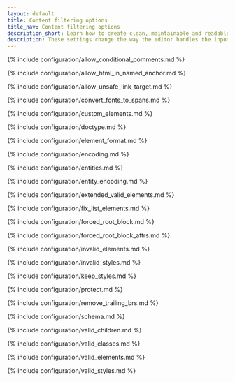 ```yaml
---
layout: default
title: Content filtering options
title_nav: Content filtering options
description_short: Learn how to create clean, maintainable and readable content.
description: These settings change the way the editor handles the input and output of content. This will help you to create clean, maintainable and readable content.
---
```


{% include configuration/allow_conditional_comments.md %}

{% include configuration/allow_html_in_named_anchor.md %}

{% include configuration/allow_unsafe_link_target.md %}

{% include configuration/convert_fonts_to_spans.md %}

{% include configuration/custom_elements.md %}

{% include configuration/doctype.md %}

{% include configuration/element_format.md %}

{% include configuration/encoding.md %}

{% include configuration/entities.md %}

{% include configuration/entity_encoding.md %}

{% include configuration/extended_valid_elements.md %}

{% include configuration/fix_list_elements.md %}

{% include configuration/forced_root_block.md %}

{% include configuration/forced_root_block_attrs.md %}

{% include configuration/invalid_elements.md %}

{% include configuration/invalid_styles.md %}

{% include configuration/keep_styles.md %}

{% include configuration/protect.md %}

{% include configuration/remove_trailing_brs.md %}

{% include configuration/schema.md %}

{% include configuration/valid_children.md %}

{% include configuration/valid_classes.md %}

{% include configuration/valid_elements.md %}

{% include configuration/valid_styles.md %}
